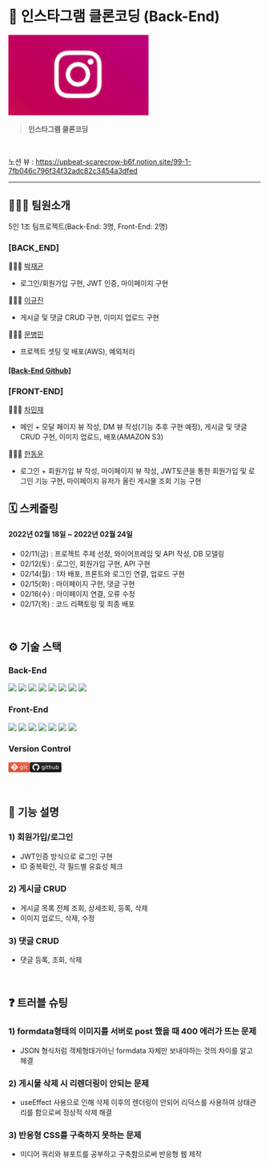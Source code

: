 # 👀 인스타그램 클론코딩 (Back-End)
![](img.png)

>**인스타그램 클론코딩**

<br />   

노션 뷰 : https://upbeat-scarecrow-b6f.notion.site/99-1-7fb046c796f34f32adc82c3454a3dfed

---

🧑🏻‍💻 팀원소개
---
5인 1조 팀프로젝트(Back-End: 3명, Front-End: 2명)
### [BACK_END] 
🧑🏻‍💻 [박재균](https://github.com/JaeGyoon/) <br/>

-  로그인/회원가입 구현, JWT 인증, 마이페이지 구현

🧑🏻‍💻 [이규진](https://github.com/Dean404) <br/>

- 게시글 및 댓글 CRUD 구현, 이미지 업로드 구현

🧑🏻‍💻 [문병민](https://github.com/qudalsrnt3x) <br/> 

- 프로젝트 셋팅 및 배포(AWS), 예외처리 <br/>

#### [\[Back-End Github\]](https://github.com/qudalsrnt3x/instagram-clone-coding)

### [FRONT-END] 
🧑🏻‍💻 [차민재](https://github.com/letminjae) <br/>

- 메인 + 모달 페이지 뷰 작성, DM 뷰 작성(기능 추후 구현 예정), 게시글 및 댓글 CRUD 구현, 이미지 업로드, 배포(AMAZON S3) <br/>

🧑🏻‍💻 [한동윤](https://github.com/dongyunh) <br/>

- 로그인 + 회원가입 뷰 작성, 마이페이지 뷰 작성, JWT토큰을 통한 회원가입 및 로그인 기능 구현, 마이페이지 유저가 올린 게시물 조회 기능 구현 <br/>

## 🗓 스케줄링
#### 2022년 02월 18일 ~ 2022년 02월 24일

- 02/11(금) : 프로젝트 주제 선정, 와이어프레임 및 API 작성, DB 모델링
- 02/12(토) : 로그인, 회원가입 구현, API 구현
- 02/14(월) : 1차 배포, 프론트와 로그인 연결, 업로드 구현
- 02/15(화) : 마이페이지 구현, 댓글 구현
- 02/16(수) : 마이페이지 연결, 오류 수정
- 02/17(목) : 코드 리팩토링 및 최종 배포

<br />

## ⚙️ 기술 스택

### Back-End

<div>
  <img src="https://img.shields.io/badge/JAVA-007396?style=for-the-badge&logo=java&logoColor=white">
  <img src="https://img.shields.io/badge/Spring-6DB33F?style=for-the-badge&logo=Spring&logoColor=white">
  <img src="https://img.shields.io/badge/Springboot-6DB33F?style=for-the-badge&logo=Springboot&logoColor=white">
  <img src="https://img.shields.io/badge/gradle-02303A?style=for-the-badge&logo=gradle&logoColor=white">
  <img src="https://img.shields.io/badge/mysql-4479A1?style=for-the-badge&logo=mysql&logoColor=white">
  <img src="https://img.shields.io/badge/swagger-85EA2D?style=for-the-badge&logo=swagger&logoColor=black">
  <img src="https://img.shields.io/badge/aws-232F3E?style=for-the-badge&logo=AmazonAWS&logoColor=white">
  <img src="https://img.shields.io/badge/github-181717?style=for-the-badge&logo=github&logoColor=white">

</div>  

### Front-End

<div>
  <img src="https://img.shields.io/badge/javascript-F7DF1E?style=for-the-badge&logo=javascript&logoColor=black">
  <img src="https://img.shields.io/badge/react-61DAFB?style=for-the-badge&logo=react&logoColor=black">
  <img src="https://img.shields.io/badge/html-E34F26?style=for-the-badge&logo=html5&logoColor=white">
  <img src="https://img.shields.io/badge/css-1572B6?style=for-the-badge&logo=css3&logoColor=white">
  <img src="https://img.shields.io/badge/figma-F24E1E?style=for-the-badge&logo=figma&logoColor=black">
  <img src="https://img.shields.io/badge/aws-232F3E?style=for-the-badge&logo=AmazonAWS&logoColor=white">
  <img src="https://img.shields.io/badge/github-181717?style=for-the-badge&logo=github&logoColor=white">  

</div>

### Version Control
![](img_1.png)![](img2.png)


<br />


 🔑 기능 설명
---
### 1) 회원가입/로그인

- JWT인증 방식으로 로그인 구현
- ID 중복확인, 각 필드별 유효성 체크

### 2) 게시글 CRUD

- 게시글 목록 전체 조회, 상세조회, 등록, 삭제
- 이미지 업로드, 삭제, 수정

### 3) 댓글 CRUD

- 댓글 등록, 조회, 삭제

<br />

❓ 트러블 슈팅
---
### 1) formdata형태의 이미지를 서버로 post 했을 때 400 에러가 뜨는 문제

- JSON 형식처럼 객체형태가아닌 formdata 자체만 보내야하는 것의 차이를 알고 해결

### 2) 게시물 삭제 시 리렌더링이 안되는 문제

- useEffect 사용으로 인해 삭제 이후의 렌더링이 안되어 리덕스를 사용하여 상태관리를 함으로써 정상적 삭제 해결

### 3) 반응형 CSS를 구축하지 못하는 문제

- 미디어 쿼리와 뷰포트를 공부하고 구축함으로써 반응형 웹 제작